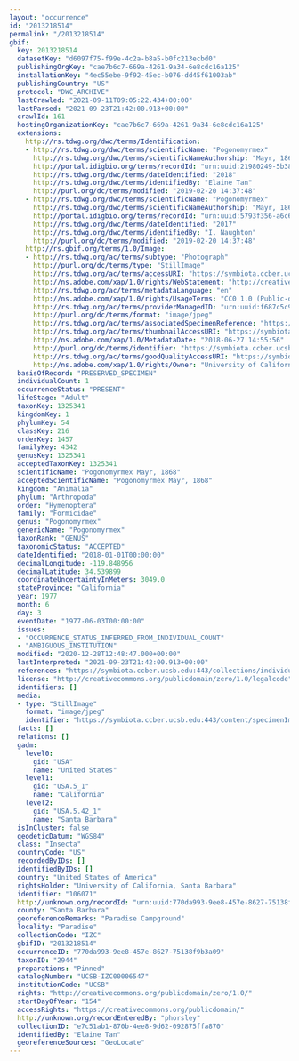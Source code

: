 ```yaml
---
layout: "occurrence"
id: "2013218514"
permalink: "/2013218514"
gbif:
  key: 2013218514
  datasetKey: "d6097f75-f99e-4c2a-b8a5-b0fc213ecbd0"
  publishingOrgKey: "cae7b6c7-669a-4261-9a34-6e8cdc16a125"
  installationKey: "4ec55ebe-9f92-45ec-b076-dd45f61003ab"
  publishingCountry: "US"
  protocol: "DWC_ARCHIVE"
  lastCrawled: "2021-09-11T09:05:22.434+00:00"
  lastParsed: "2021-09-23T21:42:00.913+00:00"
  crawlId: 161
  hostingOrganizationKey: "cae7b6c7-669a-4261-9a34-6e8cdc16a125"
  extensions:
    http://rs.tdwg.org/dwc/terms/Identification:
    - http://rs.tdwg.org/dwc/terms/scientificName: "Pogonomyrmex"
      http://rs.tdwg.org/dwc/terms/scientificNameAuthorship: "Mayr, 1868"
      http://portal.idigbio.org/terms/recordId: "urn:uuid:21980249-5b38-43eb-822b-856fb52fc723"
      http://rs.tdwg.org/dwc/terms/dateIdentified: "2018"
      http://rs.tdwg.org/dwc/terms/identifiedBy: "Elaine Tan"
      http://purl.org/dc/terms/modified: "2019-02-20 14:37:48"
    - http://rs.tdwg.org/dwc/terms/scientificName: "Pogonomyrmex"
      http://rs.tdwg.org/dwc/terms/scientificNameAuthorship: "Mayr, 1868"
      http://portal.idigbio.org/terms/recordId: "urn:uuid:5793f356-a6c6-45f4-9a71-f6f86108c3af"
      http://rs.tdwg.org/dwc/terms/dateIdentified: "2017"
      http://rs.tdwg.org/dwc/terms/identifiedBy: "I. Naughton"
      http://purl.org/dc/terms/modified: "2019-02-20 14:37:48"
    http://rs.gbif.org/terms/1.0/Image:
    - http://rs.tdwg.org/ac/terms/subtype: "Photograph"
      http://purl.org/dc/terms/type: "StillImage"
      http://rs.tdwg.org/ac/terms/accessURI: "https://symbiota.ccber.ucsb.edu:443/content/specimenImages/UCSB_IZC/UCSB-IZC00006/UCSB-IZC00006547.jpg"
      http://ns.adobe.com/xap/1.0/rights/WebStatement: "http://creativecommons.org/publicdomain/zero/1.0/"
      http://rs.tdwg.org/ac/terms/metadataLanguage: "en"
      http://ns.adobe.com/xap/1.0/rights/UsageTerms: "CC0 1.0 (Public-domain)"
      http://rs.tdwg.org/ac/terms/providerManagedID: "urn:uuid:f687c5c9-1e7b-4dc7-ae46-a056476d7ee2"
      http://purl.org/dc/terms/format: "image/jpeg"
      http://rs.tdwg.org/ac/terms/associatedSpecimenReference: "https://symbiota.ccber.ucsb.edu:443/collections/individual/index.php?occid=106071"
      http://rs.tdwg.org/ac/terms/thumbnailAccessURI: "https://symbiota.ccber.ucsb.edu:443/content/specimenImages/UCSB_IZC/UCSB-IZC00006/UCSB-IZC00006547_tn.jpg"
      http://ns.adobe.com/xap/1.0/MetadataDate: "2018-06-27 14:55:56"
      http://purl.org/dc/terms/identifier: "https://symbiota.ccber.ucsb.edu:443/content/specimenImages/UCSB_IZC/UCSB-IZC00006/UCSB-IZC00006547.jpg"
      http://rs.tdwg.org/ac/terms/goodQualityAccessURI: "https://symbiota.ccber.ucsb.edu:443/content/specimenImages/UCSB_IZC/UCSB-IZC00006/UCSB-IZC00006547.jpg"
      http://ns.adobe.com/xap/1.0/rights/Owner: "University of California, Santa Barbara"
  basisOfRecord: "PRESERVED_SPECIMEN"
  individualCount: 1
  occurrenceStatus: "PRESENT"
  lifeStage: "Adult"
  taxonKey: 1325341
  kingdomKey: 1
  phylumKey: 54
  classKey: 216
  orderKey: 1457
  familyKey: 4342
  genusKey: 1325341
  acceptedTaxonKey: 1325341
  scientificName: "Pogonomyrmex Mayr, 1868"
  acceptedScientificName: "Pogonomyrmex Mayr, 1868"
  kingdom: "Animalia"
  phylum: "Arthropoda"
  order: "Hymenoptera"
  family: "Formicidae"
  genus: "Pogonomyrmex"
  genericName: "Pogonomyrmex"
  taxonRank: "GENUS"
  taxonomicStatus: "ACCEPTED"
  dateIdentified: "2018-01-01T00:00:00"
  decimalLongitude: -119.848956
  decimalLatitude: 34.539899
  coordinateUncertaintyInMeters: 3049.0
  stateProvince: "California"
  year: 1977
  month: 6
  day: 3
  eventDate: "1977-06-03T00:00:00"
  issues:
  - "OCCURRENCE_STATUS_INFERRED_FROM_INDIVIDUAL_COUNT"
  - "AMBIGUOUS_INSTITUTION"
  modified: "2020-12-28T12:48:47.000+00:00"
  lastInterpreted: "2021-09-23T21:42:00.913+00:00"
  references: "https://symbiota.ccber.ucsb.edu:443/collections/individual/index.php?occid=106071"
  license: "http://creativecommons.org/publicdomain/zero/1.0/legalcode"
  identifiers: []
  media:
  - type: "StillImage"
    format: "image/jpeg"
    identifier: "https://symbiota.ccber.ucsb.edu:443/content/specimenImages/UCSB_IZC/UCSB-IZC00006/UCSB-IZC00006547.jpg"
  facts: []
  relations: []
  gadm:
    level0:
      gid: "USA"
      name: "United States"
    level1:
      gid: "USA.5_1"
      name: "California"
    level2:
      gid: "USA.5.42_1"
      name: "Santa Barbara"
  isInCluster: false
  geodeticDatum: "WGS84"
  class: "Insecta"
  countryCode: "US"
  recordedByIDs: []
  identifiedByIDs: []
  country: "United States of America"
  rightsHolder: "University of California, Santa Barbara"
  identifier: "106071"
  http://unknown.org/recordId: "urn:uuid:770da993-9ee8-457e-8627-75138f9b3a09"
  county: "Santa Barbara"
  georeferenceRemarks: "Paradise Campground"
  locality: "Paradise"
  collectionCode: "IZC"
  gbifID: "2013218514"
  occurrenceID: "770da993-9ee8-457e-8627-75138f9b3a09"
  taxonID: "2944"
  preparations: "Pinned"
  catalogNumber: "UCSB-IZC00006547"
  institutionCode: "UCSB"
  rights: "http://creativecommons.org/publicdomain/zero/1.0/"
  startDayOfYear: "154"
  accessRights: "https://creativecommons.org/publicdomain/"
  http://unknown.org/recordEnteredBy: "phorsley"
  collectionID: "e7c51ab1-870b-4ee8-9d62-092875ffa870"
  identifiedBy: "Elaine Tan"
  georeferenceSources: "GeoLocate"
---
```

